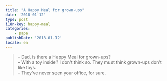 ```yaml
---
title: "A Happy Meal for grown-ups"
date: '2018-01-12'
type: post
i18n-key: happy-meal
categories:
    - papa
publishDate: '2018-01-12'
locale: en
---
```


> – Dad, is there a Happy Meal for grown-ups?  
> – With a toy inside? I don't think so. They must think grown-ups don't like toys.  
> – They've never seen your office, for sure.
